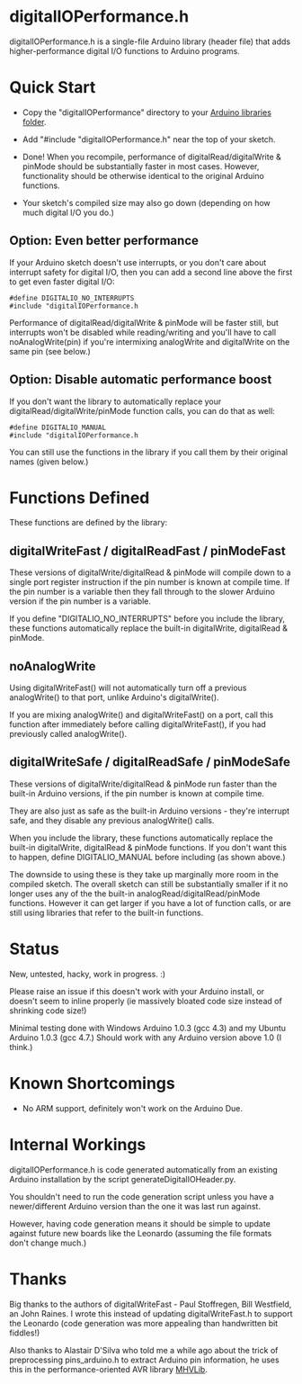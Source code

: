# digitalIOPerformance.h

digitalIOPerformance.h is a single-file Arduino library (header file)
that adds higher-performance digital I/O functions to Arduino
programs.

# Quick Start

* Copy the "digitalIOPerformance" directory to your [Arduino libraries folder](http://arduino.cc/en/Guide/Libraries).

* Add "#include "digitalIOPerformance.h" near the top of your sketch.

* Done! When you recompile, performance of digitalRead/digitalWrite &
  pinMode should be substantially faster in most cases. However,
  functionality should be otherwise identical to the original Arduino
  functions.

* Your sketch's compiled size may also go down (depending on how much
  digital I/O you do.)

## Option: Even better performance

If your Arduino sketch doesn't use interrupts, or you don't care about
interrupt safety for digital I/O, then you can add a second line above
the first to get even faster digital I/O:

    #define DIGITALIO_NO_INTERRUPTS
    #include "digitalIOPerformance.h

Performance of digitalRead/digitalWrite & pinMode will be faster still,
but interrupts won't be disabled while reading/writing and you'll have to call
noAnalogWrite(pin) if you're intermixing analogWrite and digitalWrite
on the same pin (see below.)

## Option: Disable automatic performance boost

If you don't want the library to automatically replace your
digitalRead/digitalWrite/pinMode function calls, you can do that as
well:

    #define DIGITALIO_MANUAL
    #include "digitalIOPerformance.h

You can still use the functions in the library if you call them by
their original names (given below.)

# Functions Defined

These functions are defined by the library:

## digitalWriteFast / digitalReadFast / pinModeFast

These versions of digitalWrite/digitalRead & pinMode will compile down
to a single port register instruction if the pin number is known at
compile time. If the pin number is a variable then they fall through
to the slower Arduino version if the pin number is a variable.

If you define "DIGITALIO_NO_INTERRUPTS" before you include the
library, these functions automatically replace the built-in
digitalWrite, digitalRead & pinMode.

## noAnalogWrite

Using digitalWriteFast() will not automatically turn off a
previous analogWrite() to that port, unlike Arduino's digitalWrite().

If you are mixing analogWrite() and digitalWriteFast() on a port, call
this function after immediately before calling digitalWriteFast(), if
you had previously called analogWrite().

## digitalWriteSafe / digitalReadSafe / pinModeSafe

These versions of digitalWrite/digitalRead & pinMode run faster
than the built-in Arduino versions, if the pin number is known at
compile time.

They are also just as safe as the built-in Arduino versions - they're
interrupt safe, and they disable any previous analogWrite() calls.

When you include the library, these functions automatically replace
the built-in digitalWrite, digitalRead & pinMode functions. If you
don't want this to happen, define DIGITALIO_MANUAL before including
(as shown above.)

The downside to using these is they take up marginally more room in
the compiled sketch. The overall sketch can still be substantially
smaller if it no longer uses any of the the built-in
analogRead/digitalRead/pinMode functions. However it can get larger if
you have a lot of function calls, or are still using libraries that
refer to the built-in functions.


# Status

New, untested, hacky, work in progress. :)

Please raise an issue if this doesn't work with your Arduino install,
or doesn't seem to inline properly (ie massively bloated code size
instead of shrinking code size!)

Minimal testing done with Windows Arduino 1.0.3 (gcc 4.3) and my
Ubuntu Arduino 1.0.3 (gcc 4.7.) Should work with any Arduino version
above 1.0 (I think.)

# Known Shortcomings

* No ARM support, definitely won't work on the Arduino Due.

# Internal Workings

digitalIOPerformance.h is code generated automatically from an
existing Arduino installation by the script generateDigitalIOHeader.py.

You shouldn't need to run the code generation script unless you have a
newer/different Arduino version than the one it was last run against.

However, having code generation means it should be simple to update
against future new boards like the Leonardo (assuming the file
formats don't change much.)

# Thanks

Big thanks to the authors of digitalWriteFast - Paul Stoffregen, Bill
Westfield, an John Raines. I wrote this instead of updating
digitalWriteFast.h to support the Leonardo (code generation was more
appealing than handwritten bit fiddles!)

Also thanks to Alastair D'Silva who told me a while ago about the
trick of preprocessing pins_arduino.h to extract Arduino pin
information, he uses this in the performance-oriented AVR library
[MHVLib](http://www.makehackvoid.com/project/MHVLib).
